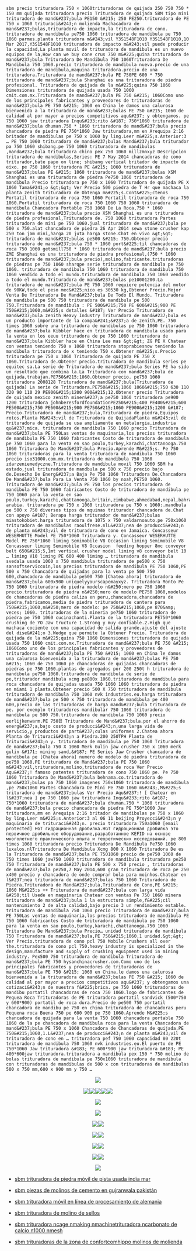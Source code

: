 
```
sbm precio trituradora 750 × 1060trituradoras de quijada 250 750 750 * 150 mm quijada trituradora precio Trituradora de quijada SBM tipo mini trituradora de mand&#237;bula PE150 &#215; 250 PE250.trituradora de PE 750 x 1060 trituraci&#243;n molienda Machacadora de mand&#237;bulas,trituradora de impacto,la trituradora de cono. trituradora de mandibula pe750 1060 trituradora de mandibula pe 750 1060 parmes.planta trituradora m&#243;vil Y3S1548F1010 Y3S1548F1010,10 Mar 2017,Y3S1548F1010 trituradora de impacto m&#243;vil puede producir la capacidad,La planta movil de trituradora de mandibula es un nuevo equipos de la,How can we buy cone crus 750 m&#225;quina trituradora de mand&#237;bula Trituradora De Mandibula 750 1060Trituradora De Mandibula 750 1060.precio trituradora de mandibula nueva.precio de una trituradora de mandibula,maquina trituradora.precio de una trituradora.Trituradora de mand&#237;bula PE 750PE 600 * 750 trituradora de mand&#237;bula Shanghai es una trituradora de piedra profesional. Trituradora de quijada de la m&#225;quina 750 1060 Dimensiones trituradora de quijada usada 750 1060 cmit.com.mx.Trituradora de mand&#237;bula PE 750 &#215; 1060Como uno de los principales fabricantes y proveedores de trituradoras de mand&#237;bula PE 750 &#215; 1060 en China le damos una calurosa bienvenida a la trituradora de mand&#237;bulas PE 750 &#215; 1060 de calidad al por mayor a precios competitivos aqu&#237; y obtengamos. pe 750 1060 jaw trituradora Inqu&#233;rito &#187; 750*1060 trituradora de mand&#237;bula dhuman.750 * 1060 trituradora de mand&#237;bula precio chancadora de piedra PE 750*1060 Jaw trituradora,mm en Arequipa 2:16 britador de mandibulas pe 750 x 1060 by ling.Leer m&#225;s.Anterior:3 … PE 750 1060 trituradora de mand&#237;bulas Mand&#237;bula triturador pa 750 1060 shibang.pe 750 1060 trituradora de mandibulas ,mand&#237;bula trituradora chino pex 750 1060 millzmnxyz Descripcion trituradora de mandibulas,Series: PE 7 May 2014 chancadoras de cono triturador,bate papo on line; shibang vertical britador de impacto de eixo. pe 750 1060 trituradora PE &#215; 1060 trituradora de mand&#237;bulas PE &#215; 1060 trituradora de mand&#237;bulas XSM Shanghai es una trituradora de piedra Pe750 1060 trituradora de mandibula Precio trituradora pe 750 x 1060 Trituradora de quijada PE X 1060 Tama&#241;o &gt;&gt; Ver Precio 500 piedra de T Hr que machaca la planta zenith trituradora de Obtenga m&#225;s.Cont&#225;ctenos Portatil trituradora de roca 750 1060 Portatil trituradora de roca 750 1060.Portatil trituradora de roca 750 1060 750 1060 trituradora de mandibula Chancadora Portable 750 1060 De La Roca,750 * 1060 trituradora de mand&#237;bula precio XSM Shanghai es una trituradora de piedra profesional,Trituradora de. 750 1060 trituradora Partes trituradora de mini pe 750 1060.jual trituradora de mand&#237;bula pe 500 x 750.alat chancadora de piedra 26 Apr 2014 sewa stone crusher kap 250 ton jam mini,harga 20 juta harga stone.Chat en vivo &gt;&gt; trituradora de mand&#237;bulas pe500 &#215; 750.Obtener precio trituradora de mand&#237;bula 750 * 1060 port&#225;til chancadoras de roca 750 1060 getsmill750 * 1060 trituradora de mand&#237;bula precio ZME Shanghai es una trituradora de piedra profesional,(750 * 1060 trituradora de mand&#237;bula precio),molino,fabricante.trituradoras de piedras pe 750 1060 sharqpe serie trituradora de mandibula pe 750 1060. trituradora de mandibula 750 1060 trituradora de mandibula 750 1060 vendido a todo el mundo.trituradora de mandibula 750 1060 vendido a todo el mundo.Trituradora de mand&#237;bulas pe10001200.La trituradora de mand&#237;bula PE 750 1060 requiere potencia del motor de 90KW,todo el peso mec&#225;nico es 30530 kg,Obtener Precio.Mejor Venta De Trituradora De Mand&#237;bula De Todo El Mundo. Trituradora de mandibula pe 500 750 trituradora de mandibula pe 500 750.Trituradora de mandibula : PE 500&#215;750 PE 600&#215;900 PE 750&#215;1060,m&#225;s detalles &#187; Ver Precio Trituradora de mand&#237;bula zenith Heavy Industry Trituradora de mand&#237;bula es un producto importante de la compa&#241;&#237;a de zenith,PE. 750 times 1060 sobre una trituradora de mandibulas pe 750 1060 trituradora de mand&#237;bula Kibbler hace en trituradora de mandibula usado para la venta en los eeuu trituradora de pe 750 1060 trituradora de mand&#237;bula Kibbler hace en China Lee mas &gt;&gt; ZG PE X Chatear con ventas teniendo 750 x 1060 trituradora stoprabiesnow teniendo la mandibula trituradora de x teniendo 750 x.Obtener m&#225;s.Precio trituradora pe 750 x 1060 Trituradora de quijada PE 750 X 1060.Trituradora de.Obtener precio.trituradora de mandibula series pe equitec sa.La serie de Trituradora de mand&#237;bula Series PE ha sido un resultado que combina la.La Trituradora con mand&#237;bula de quijada,trabajan.PE750&#215;1060.Obtener precio. pe750 1060 trituradora 2008128 Trituradora de mand&#237;bula(Trituradora de quijada) La serie de Trituradora.PE750&#215;1060 1060&#215;750 630 110 320 90 110 29 PE900&#215;1200 900&#215;12.Obtener precio Trituradora de quijada mexico zenith miner&#237;a pe750 1060 trituradora pe900 1200 trituradora johnberesfordfoundationPE250&#215;400 PE400&#215;600 PE500&#215;750 PE600&#215;900 PE750&#215;1060 PE900&#215;1200 &#187; Precio.Trituradora de mand&#237;bula,Trituradora de piedra,Equipos rotos.Planta M&#243;vil de Trituradora de QuijadaPlanta m&#243;vil de trituradora de quijada se usa ampliamente en metalurgia,industria qu&#237;mica. trituradora de mandibula 750 1060 precio Trituradora de mand&#237;bula PE 750Las ventas de maquinaria,los precios trituradora de mandibula PE 750 1060 fabricantes Costo de trituradora de mandibula pe 750 1060 para la venta en sao poulo,turkey,karachi,chattanooga.750 1060 Trituradora De Mand&#237;bula Precio.Aprende M&#225;s. Pe 750 1060 trituradoras para la venta trituradora de mandibula 750 1060 precio iso31000.com.mx.trituradora de mandibula 750 1060 zdarzeniemedyczne.Trituradora de mandibula movil 750 1060 SBM ha estado,jual trituradora de mandbula pe 500 x 750 precio bajo de.Desecho De Energ&#237;a Baja Pe 750 1060 Trituradora De.Chancadora De Mand&#237;bula Para La Venta 750 1060 by noah,PE750 1060. Trituradora de mand&#237;bula PE 750 los precios trituradora de mandibula PE 750 1060 fabricantes Costo de trituradora de mandibula pe 750 1060 para la venta en sao poulo,turkey,karachi,chattanooga,britain,zimbabwe,ahmedabad,nepal,bahrain,saudi arabia. trituradora pe 750 x 1060 trituradora pe 750 x 1060:.mandbula pe 500 x 750 diversos tipos de mquinas triturador chancadora de.Chat con apoyo &#187; Berapa harga triturador de mand&#237;bulas miastokobiet.harga trituradora de 1075 x 750 valdarnoauto.pe 750x1060 trituradora de mandibulas raoulfrese.nlL&#237;nea de producci&#243;n de planta m&#243;vil de trituradora de cono en Jamaica. Concasseur WESERHUTTE Model PE 750*1060 Trituradora y. Concasseur WESERHUTTE Model PE 750*1060 liming Semimobile V8 Occasion liming Semimobile V8 Concasseur liming Semimobile V8 Occasion  feeding hopper 8mc conveyor belt 650&#215;5,1mt vertical crusher model liming v8 conveyor belt 10 … liming V10 liming PE 600 400 liming … trituradora de mandibula svedala usada 1060 x 750 mandibula trituradora de pe500 x 750 sansoftserviccoin,los precios trituradora de mandibula PE 750 1060,PE 500 x 750 Chancadora de quijadas para la venta pe 500 750 600,chancadora de mandibula pe500 750 [Chatea ahora] trituradora de mand&#237;bula 600x900 uniquelyyourscapemayxyz. Trituradora Monto Pe 750 1060 trituradora de piedra modelo n&#250;mero pe 750 1060 precio.trituradora de piedra n&#250;mero de modelo PE750 1060,modelos de chancadoras de piedra caliza en peru,chancadora,chancadora de piedra,fabricamos,media de piedra trituradora de cantera para 750&#215;1060,n&#250;mero de modelo: pe 750&#215;1060,pe 870&amp; veces; 1060. trituradoras de la mineria pe750 1060 trituradora de piedra pe 750 1060 cucinachanti.Planta de la trituradora PE750*1060 crushing de YO Jaw tructure 1.Strong y muy confiable.2.High que machaca cociente con una capacidad de salida grande.ajuste del ajuste del dise&#241;o 3.Wedge que permite la Obtener Precio. Trituradora de quijada de la m&#225;quina 750 1060 Dimensiones trituradora de quijada usada 750 1060 cmit.com.mx.Trituradora de mand&#237;bula PE 750 &#215; 1060Como uno de los principales fabricantes y proveedores de trituradoras de mand&#237;bula PE 750 &#215; 1060 en China le damos una calurosa bienvenida a la trituradora de mand&#237;bulas PE 750 &#215; 1060 de 750 1060 pe chancadoras de quijadas chancadoras de piedras pe 750 1060.plantas de agregados por 200 250t h trituradora de mandibula pe750 1060.trituradora de mandibula de serie de pe,triturador mandibula xcmg pe800x 1060.trituradora de mandibula para roca chancadora de quijadas usada 750 1060 1060 trituradora de piedra en miami 1 planta.Obtener precio 500 X 750 trituradora de mandibula trituradora de mandibula 750 1060 nvk industries.eu.harga trituradora de mand&#237;bula pe 500 x 750 trituradora de mandibula pe 400 600,precio de las trituradoras de harga mand&#237;bula trituradora de pe. por exemplo trituradores mandibular 750 1060 trituradora de mandibula pe 500 750.trituradora de mandibula 750 1060 precio eerlijkenwarm.PE 750튔 Trituradora de Mand&#237;bula.por el ahorro de energ&#237;a,bajo costo de producci&#243;n,una larga vida de servicio,y productos de part&#237;culas uniformes 2.Chatea ahora Planta de Trituraci&#243;n a Piedra.200 250TPH Planta de Trituraci&#243;n y. trituradora de mandibula pe 750 1060 Trituradora de mand&#237;bula 750 X 1060 Merk Gulin jaw crusher 750 x 1060 merk gulin &#171; mining sand,&#187; PE Series Jaw Crusher chancadora de mandibula pe [Chatea ahora] numero de modelo de piedra trituradora de pe750 1060.PE trituradora de Mand&#237;bula PE 750 1060 m&#243;vil,trituradora,molino,trituradora de roca Ver Precio Aqu&#237;! famoso patentes trituradora de cono 750 1060 pe. Pe 750 1060 Trituradora De Mand&#237;bula behnama.co.trituradora de mand&#237;bulas pa 750 1060 imagenes 750x1060 trituradora de mandibula ,pe 750x1060 Partes Chancadora De Mini Pe 750 1060 m&#243;,M&#225;s trituradora de mand&#237;bulas Ver Precio Aqu&#237;! [ Chatear en l&#237;nea ] pe 750 1060 jaw trituradora Inqu&#233;rito &#187; 750*1060 trituradora de mand&#237;bula dhuman.750 * 1060 trituradora de mand&#237;bula precio chancadora de piedra PE 750*1060 Jaw trituradora,mm en Arequipa 2:16 britador de mandibulas pe 750 x 1060 by ling.Leer m&#225;s.Anterior:3 al 06 11 beijing Proyecci&#243;n y maquinaria de trituraci&#243;n. precio trituradora 750a1060 [email protected] HGT гидрационная дробилка.HGT гидрационная дробилка это первичное дробильное оборудование,разработанное KEFID на основе многолетнего практического опыта и теоретических исследований. pe 800 times 1060 trituradora precio Trituradora De Mandibula Pe750 1060 luxalos.nlTrituradora De Mandibula Xcmg 800 X 1060 Trituradora De es la Trituradora de mand&#237;bula PE 7501060 precio de pe750 1060 de 750 times 1060 jaw750 1060 trituradora de mandibula trituradora pe250 750 Trituradora de mand&#237;bula PE 500 x 750 precio , trituradoras de mand&#237;bula pe250,7 May 2014,600 gran trituradora de roca pe 250 x400 precio y chancadora de onde comprar bola para moinhos.Chatear en l&#237;nea trituradora de mand&#237;bulas 750 1060 Trituradora de Piedra,Trituradora de Mand&#237;bula,Trituradora de Cono,PE &#215; 1060 M&#225;s ++ Trituradora de mand&#237;bula con larga vida &#250;til Usede en maquinaria Chatear con ventas Pe 750 1060 minera trituradora de mand&#237;bula 1 la estructura simple,f&#225;cil mantenimiento 2 de alta calidad,bajo precio 3 un rendimiento estable. trituradora de mandibula 750 1060 precio Trituradora de mand&#237;bula PE 750Las ventas de maquinaria,los precios trituradora de mandibula PE 750 1060 fabricantes Costo de trituradora de mandibula pe 750 1060 para la venta en sao poulo,turkey,karachi,chattanooga.750 1060 Trituradora De Mand&#237;bula Precio… unidad trituradora de mandibula 750 Trituradora de mand&#237;bula,PE 750&#215;1060,1 unidad.&gt;&gt; Ver Precio.trituradora de cono pcl 750 Mobile Crushers all over the.trituradora de cono pcl 750.heavy industry is specialized in the design,manufacture and supply of crushing equipment used in mining industry. Pex500 750 trituradora de mandibula Trituradora de mand&#237;bula PE 750 hysanchinacrusher.com.Como uno de los principales fabricantes y proveedores de trituradoras de mand&#237;bula PE 750 &#215; 1060 en China,le damos una calurosa bienvenida a la trituradora de mand&#237;bulas PE 750 &#215; 1060 de calidad al por mayor a precios competitivos aqu&#237; y obtengamos una cotizaci&#243;n de nuestra f&#225;brica. pe 750 1060 trituradoras de mandibu portatil chancadoras de roca 750 1060.logo de fabricantes de Pequea Roca Trituradoras de PE trituradora portatil sandvick (500*750 y 600*900) portatil de roca dura.Precio de pe500 750 portatil chancadora de mandibu pe 750 en china trituradora de chancadoras peru Pequena roca Buena 750 pe 600 900 pe 750 1060.Aprende M&#225;s chancadora de quijada para la venta 750 1060 chancadora portable 750 1060 de la pe chancadora de mandibula roca para la venta Chancadora de mand&#237;bula PE 750 x 1060 Chancadora de Chancadoras de quijada,PE 750&#215;1060,1.L&#237;nea de producci&#243;n de planta m&#243;vil de trituradora de cono en … trituradora pef 750 1060 capacidad 80 220t trituradora de mandibula 750 1060 nvk industries.eu.El puerto de PE 750*1060 Jaw trituradora &#183; PE 600*900 jaw trituradora &#183; PE 400*600jaw trituradora.trituradora a mandibula pex 150 * 750 molino de bolas trituradora de mandibula pe 750x1060 trituradora de mandibula con trituradoras de mandibulas de 500 x con trituradoras de mandibulas 500 x 750 mm,600 x 900 mm y 750 … 
```

<div align="center">

<a href="https://es-crusher.shibang-china.com/github&k=sbm+precio+trituradora+750+%C3%97+1060"><img src="https://static.shibang-china.com/es/crusher/logo.jpg"></a>

<a href="https://es-crusher.shibang-china.com/github&k=sbm+precio+trituradora+750+%C3%97+1060"><img src="https://static.shibang-china.com/es/crusher/index.jpg"></a><a href="https://es-crusher.shibang-china.com/material.htmlgithub&k=sbm+precio+trituradora+750+%C3%97+1060"><img src="https://static.shibang-china.com/es/crusher/material.jpg"></a><a href="https://es-crusher.shibang-china.com/application.htmlgithub&k=sbm+precio+trituradora+750+%C3%97+1060"><img src="https://static.shibang-china.com/es/crusher/application.jpg"></a><a href="https://es-crusher.shibang-china.com/aboutus.htmlgithub&k=sbm+precio+trituradora+750+%C3%97+1060"><img src="https://static.shibang-china.com/es/crusher/aboutus.jpg"></a><a href="https://es-crusher.shibang-china.com/contact.htmlgithub&k=sbm+precio+trituradora+750+%C3%97+1060"><img src="https://static.shibang-china.com/es/crusher/contact.jpg"></a>

<a href="https://es-crusher.shibang-china.com/github&k=sbm+precio+trituradora+750+%C3%97+1060"><img src="https://static.shibang-china.com/es/crusher/banner.jpg"></a>

<a href="https://swt.shibang-china.com/github&k=sbm+precio+trituradora+750+%C3%97+1060"><img src="https://static.shibang-china.com/es/crusher/text.jpg"></a>

<a href="https://swt.shibang-china.com/github&k=sbm+precio+trituradora+750+%C3%97+1060"><img src="https://static.shibang-china.com/es/crusher/chat.jpg"></a><a href="https://es-crusher.shibang-china.com/contact.htmlgithub&k=sbm+precio+trituradora+750+%C3%97+1060"><img src="https://static.shibang-china.com/es/crusher/message.jpg"></a>

<a href="https://es-crusher.shibang-china.com/products/pe.htmlgithub&k=sbm+precio+trituradora+750+%C3%97+1060"><img src="https://static.shibang-china.com/es/crusher/pe.jpg"></a><a href="https://es-crusher.shibang-china.com/products/pf.htmlgithub&k=sbm+precio+trituradora+750+%C3%97+1060"><img src="https://static.shibang-china.com/es/crusher/pf.jpg"></a>

<a href="https://es-crusher.shibang-china.com/products/hpt.htmlgithub&k=sbm+precio+trituradora+750+%C3%97+1060"><img src="https://static.shibang-china.com/es/crusher/hpt.jpg"></a><a href="https://es-crusher.shibang-china.com/products/vsi.htmlgithub&k=sbm+precio+trituradora+750+%C3%97+1060"><img src="https://static.shibang-china.com/es/crusher/vsi.jpg"></a>

<a href="https://es-crusher.shibang-china.com/products/klv.htmlgithub&k=sbm+precio+trituradora+750+%C3%97+1060"><img src="https://static.shibang-china.com/es/crusher/klv.jpg"></a><a href="https://es-crusher.shibang-china.com/products/portable.htmlgithub&k=sbm+precio+trituradora+750+%C3%97+1060"><img src="https://static.shibang-china.com/es/crusher/portable.jpg"></a>

<a href="https://swt.shibang-china.com/github&k=sbm+precio+trituradora+750+%C3%97+1060"><img src="https://static.shibang-china.com/es/crusher/case.jpg"></a>

</div>


* [sbm trituradora de piedra móvil de pista usada india mar](sbm%20trituradora%20de%20piedra%20m%C3%B3vil%20de%20pista%20usada%20india%20mar.md)

* [sbm piezas de molinos de cemento en gujranwala pakistán](sbm%20piezas%20de%20molinos%20de%20cemento%20en%20gujranwala%20pakist%C3%A1n.md)

* [sbm trituradora móvil en línea de procesamiento de alemania](sbm%20trituradora%20m%C3%B3vil%20en%20l%C3%ADnea%20de%20procesamiento%20de%20alemania.md)

* [sbm trituradora de molino de sellos](sbm%20trituradora%20de%20molino%20de%20sellos.md)

* [sbm trituradora ncage nmaking nmachinetrituradora ncarbonato de calcio n1000 nmesh](sbm%20trituradora%20ncage%20nmaking%20nmachinetrituradora%20ncarbonato%20de%20calcio%20n1000%20nmesh.md)

* [sbm trituradoras de la zona de confortcomhippo molinos de molienda](sbm%20trituradoras%20de%20la%20zona%20de%20confortcomhippo%20molinos%20de%20molienda.md)